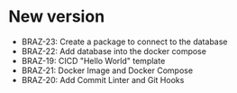 # New version
* BRAZ-23: Create a package to connect to the database
* BRAZ-22: Add database into the docker compose
* BRAZ-19: CICD "Hello World" template
* BRAZ-21: Docker Image and Docker Compose
* BRAZ-20: Add Commit Linter and Git Hooks
